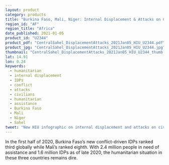 ```yaml
---
layout: product
category: products
title: "Burkina Faso, Mali, Niger: Internal Displacement & Attacks on Civilians & Civilian Facilities"
region_id: "AF" 
region_title: "Africa" 
date_published: 2021-01-05
product_id: "U2344"
product_pdf: "CentralSahel_DisplacementAttacks_2021Jan05_HIU_U2344.pdf"
product_jpg: "CentralSahel_DisplacementAttacks_2021Jan05_HIU_U2344.jpg"
thumbnail: "CentralSahel_DisplacementAttacks_2021Jan05_HIU_U2344_thumb.jpg"
lat: 14.91
lon: 0.24
keywords:
  - humanitarian
  - internal displacement
  - IDPs
  - conflict
  - attacks
  - civilians
  - humanitarian
  - assistance
  - Burkina Faso
  - Mali
  - Niger
  - Sahel
tweet: "New HIU infographic on internal displacement and attacks on civilians and civilian facilities in Burkina Faso, Mali, and Niger."
---
```

In the first half of 2020, Burkina Faso’s new conflict-driven IDPs ranked third globally while Mali’s ranked eighth. With 2.4 million people in need of assistance and 1.6 million IDPs as of late 2020, the humanitarian situation in these three countries remains dire.
